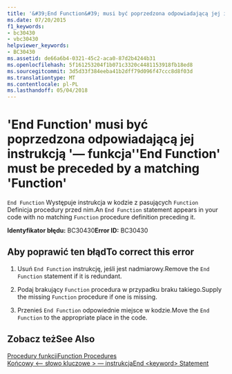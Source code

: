 ```yaml
---
title: '&#39;End Function&#39; musi być poprzedzona odpowiadającą jej instrukcją &#39;— funkcja&#39;'
ms.date: 07/20/2015
f1_keywords:
- bc30430
- vbc30430
helpviewer_keywords:
- BC30430
ms.assetid: de66a6b4-0321-45c2-aca0-87d2b4244b31
ms.openlocfilehash: 5f161253204f1b071c3320c4481153918fb18ed8
ms.sourcegitcommit: 3d5d33f384eeba41b2dff79d096f47ccc8d8f03d
ms.translationtype: MT
ms.contentlocale: pl-PL
ms.lasthandoff: 05/04/2018
---
```

# <a name="39end-function39-must-be-preceded-by-a-matching-39function39"></a><span data-ttu-id="a4a62-102">&#39;End Function&#39; musi być poprzedzona odpowiadającą jej instrukcją &#39;— funkcja&#39;</span><span class="sxs-lookup"><span data-stu-id="a4a62-102">&#39;End Function&#39; must be preceded by a matching &#39;Function&#39;</span></span>
<span data-ttu-id="a4a62-103">`End Function` Występuje instrukcja w kodzie z pasujących `Function` Definicja procedury przed nim.</span><span class="sxs-lookup"><span data-stu-id="a4a62-103">An `End Function` statement appears in your code with no matching `Function` procedure definition preceding it.</span></span>  
  
 <span data-ttu-id="a4a62-104">**Identyfikator błędu:** BC30430</span><span class="sxs-lookup"><span data-stu-id="a4a62-104">**Error ID:** BC30430</span></span>  
  
## <a name="to-correct-this-error"></a><span data-ttu-id="a4a62-105">Aby poprawić ten błąd</span><span class="sxs-lookup"><span data-stu-id="a4a62-105">To correct this error</span></span>  
  
1.  <span data-ttu-id="a4a62-106">Usuń `End Function` instrukcję, jeśli jest nadmiarowy.</span><span class="sxs-lookup"><span data-stu-id="a4a62-106">Remove the `End Function` statement if it is redundant.</span></span>  
  
2.  <span data-ttu-id="a4a62-107">Podaj brakujący `Function` procedura w przypadku braku takiego.</span><span class="sxs-lookup"><span data-stu-id="a4a62-107">Supply the missing `Function` procedure if one is missing.</span></span>  
  
3.  <span data-ttu-id="a4a62-108">Przenieś `End Function` odpowiednie miejsce w kodzie.</span><span class="sxs-lookup"><span data-stu-id="a4a62-108">Move the `End Function` to the appropriate place in the code.</span></span>  
  
## <a name="see-also"></a><span data-ttu-id="a4a62-109">Zobacz też</span><span class="sxs-lookup"><span data-stu-id="a4a62-109">See Also</span></span>  
 [<span data-ttu-id="a4a62-110">Procedury funkcji</span><span class="sxs-lookup"><span data-stu-id="a4a62-110">Function Procedures</span></span>](../../visual-basic/programming-guide/language-features/procedures/function-procedures.md)  
 [<span data-ttu-id="a4a62-111">Końcowy \<— słowo kluczowe > — instrukcja</span><span class="sxs-lookup"><span data-stu-id="a4a62-111">End \<keyword> Statement</span></span>](../../visual-basic/language-reference/statements/end-keyword-statement.md)
